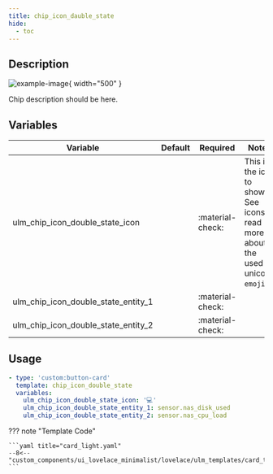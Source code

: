 ```yaml
---
title: chip_icon_dauble_state
hide:
  - toc
---
```

<!-- markdownlint-disable MD046 -->

## Description

![example-image](../../assets/img/ulm_chips/chip_example.png){ width="500" }

Chip description should be here.

## Variables

| Variable | Default | Required         | Notes             |
|----------|---------|------------------|-------------------|
| ulm_chip_icon_double_state_icon     |         | :material-check: | This is the icon to show. See icons to read more about the used unicode `emojis`. |
|ulm_chip_icon_double_state_entity_1|     | :material-check: |  |
|ulm_chip_icon_double_state_entity_2|     | :material-check: |  |

## Usage

```yaml
- type: 'custom:button-card'
  template: chip_icon_double_state
  variables:
    ulm_chip_icon_double_state_icon: '💻'
    ulm_chip_icon_double_state_entity_1: sensor.nas_disk_used
    ulm_chip_icon_double_state_entity_2: sensor.nas_cpu_load
```

??? note "Template Code"

    ```yaml title="card_light.yaml"
    --8<-- "custom_components/ui_lovelace_minimalist/lovelace/ulm_templates/card_templates/chips/chip_icon_double_state.yaml"
    ```
